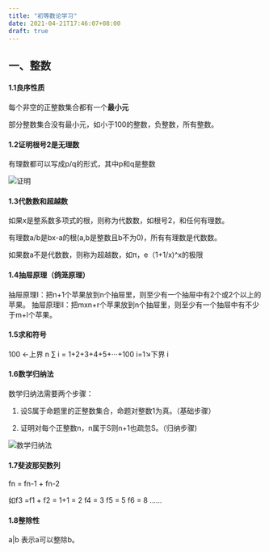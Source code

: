 ```yaml
---
title: "初等数论学习"
date: 2021-04-21T17:46:07+08:00
draft: true
---
```


## 一、整数

#### 1.1良序性质

每个非空的正整数集合都有一个**最小元**

部分整数集合没有最小元，如小于100的整数，负整数，所有整数。

#### 1.2证明根号2是无理数

有理数都可以写成p/q的形式，其中p和q是整数

![证明](/images/math/sqrt2)

#### 1.3代数数和超越数

如果x是整系数多项式的根，则称为代数数，如根号2，和任何有理数。

有理数a/b是bx-a的根(a,b是整数且b不为0)，所有有理数是代数数。

如果数a不是代数数，则称为超越数，如π，e（1+1/x)^x的极限

#### 1.4抽屉原理（鸽笼原理）

抽屉原理I：把n+1个苹果放到n个抽屉里，则至少有一个抽屉中有2个或2个以上的苹果。
抽屉原理II：把mxn+r个苹果放到n个抽屉里，则至少有一个抽屉中有不少于m+l个苹果。

#### 1.5求和符号

100 ←上界 n
∑ i = 1+2+3+4+5+···+100
i=1↘下界 i

#### 1.6数学归纳法

数学归纳法需要两个步骤：

1. 设S属于命题里的正整数集合，命题对整数1为真。（基础步骤）

2. 证明对每个正整数n，n属于S则n+1也疏忽S。（归纳步骤)

![数学归纳法](/images/math/mathconclude.png)

#### 1.7斐波那契数列

fn = fn-1 + fn-2

如f3 =f1 + f2 = 1+1 = 2
f4 = 3
f5 = 5
f6 = 8
……

#### 1.8整除性

a|b 表示a可以整除b。

